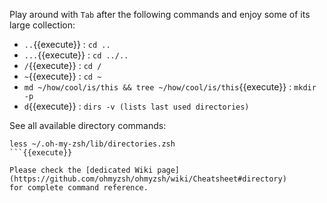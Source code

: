 Play around with `Tab` after the following commands and enjoy some of its large collection:

- `..`{{execute}} : `cd ..`
- `...`{{execute}} : `cd ../..`
- `/`{{execute}} : `cd /`
- `~`{{execute}} : `cd ~`
- `md ~/how/cool/is/this && tree ~/how/cool/is/this`{{execute}} : `mkdir -p`
- `d`{{execute}} : `dirs -v (lists last used directories)`

See all available directory commands:

```
less ~/.oh-my-zsh/lib/directories.zsh
```{{execute}}

Please check the [dedicated Wiki page](https://github.com/ohmyzsh/ohmyzsh/wiki/Cheatsheet#directory) 
for complete command reference.